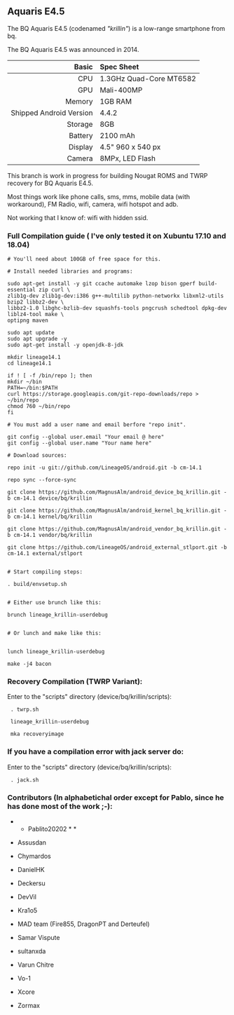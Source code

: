 ## Aquaris E4.5

The BQ Aquaris E4.5 (codenamed _"krillin"_) is a low-range smartphone from bq.

The BQ Aquaris E4.5 was announced in 2014.

Basic   | Spec Sheet
-------:|:-------------------------
CPU     | 1.3GHz Quad-Core MT6582
GPU     | Mali-400MP
Memory  | 1GB RAM
Shipped Android Version | 4.4.2
Storage | 8GB
Battery | 2100 mAh
Display | 4.5" 960 x 540 px
Camera  | 8MPx, LED Flash


This branch is work in progress for building Nougat ROMS and TWRP recovery for BQ Aquaris E4.5.

Most things work like phone calls, sms, mms, mobile data (with workaround), FM Radio, wifi, camera, wifi hotspot and adb.

Not working that I know of: wifi with hidden ssid.


### Full Compilation guide ( I've only tested it on Xubuntu 17.10 and 18.04)


    # You'll need about 100GB of free space for this.

    # Install needed libraries and programs:

    sudo apt-get install -y git ccache automake lzop bison gperf build-essential zip curl \
    zlib1g-dev zlib1g-dev:i386 g++-multilib python-networkx libxml2-utils bzip2 libbz2-dev \
    libbz2-1.0 libghc-bzlib-dev squashfs-tools pngcrush schedtool dpkg-dev liblz4-tool make \
    optipng maven 

    sudo apt update
    sudo apt upgrade -y
    sudo apt-get install -y openjdk-8-jdk

    mkdir lineage14.1
    cd lineage14.1

    if ! [ -f /bin/repo ]; then
    mkdir ~/bin
    PATH=~/bin:$PATH
    curl https://storage.googleapis.com/git-repo-downloads/repo > ~/bin/repo
    chmod 760 ~/bin/repo
    fi

    # You must add a user name and email berfore "repo init".

    git config --global user.email "Your email @ here"
    git config --global user.name "Your name here"

    # Download sources: 

    repo init -u git://github.com/LineageOS/android.git -b cm-14.1

    repo sync --force-sync 

    git clone https://github.com/MagnusAlm/android_device_bq_krillin.git -b cm-14.1 device/bq/krillin

    git clone https://github.com/MagnusAlm/android_kernel_bq_krillin.git -b cm-14.1 kernel/bq/krillin

    git clone https://github.com/MagnusAlm/android_vendor_bq_krillin.git -b cm-14.1 vendor/bq/krillin

    git clone https://github.com/LineageOS/android_external_stlport.git -b cm-14.1 external/stlport


    # Start compiling steps:

    . build/envsetup.sh


    # Either use brunch like this:

    brunch lineage_krillin-userdebug


    # Or lunch and make like this:


    lunch lineage_krillin-userdebug

    make -j4 bacon


### Recovery Compilation (TWRP Variant):

  Enter to the "scripts" directory (device/bq/krillin/scripts):

     . twrp.sh

     lineage_krillin-userdebug

     mka recoveryimage

### If you have a compilation error with jack server do:

  Enter to the "scripts" directory (device/bq/krillin/scripts):

     . jack.sh

### Contributors (In alphabetichal order except for Pablo, since he has done most of the work ;-):

 * * Pablito20202 * *

 * Assusdan
 * Chymardos
 * DanielHK
 * Deckersu
 * DevVil
 * Kra1o5
 * MAD team (Fire855, DragonPT and Derteufel)
 * Samar Vispute
 * sultanxda
 * Varun Chitre
 * Vo-1
 * Xcore
 * Zormax
